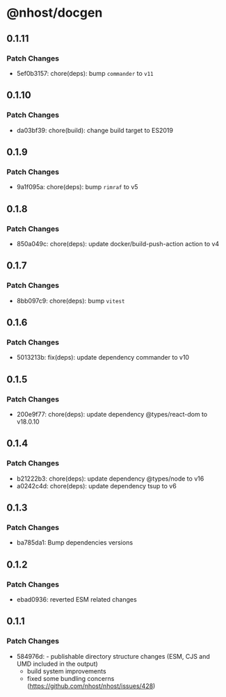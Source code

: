 # @nhost/docgen

## 0.1.11

### Patch Changes

- 5ef0b3157: chore(deps): bump `commander` to `v11`

## 0.1.10

### Patch Changes

- da03bf39: chore(build): change build target to ES2019

## 0.1.9

### Patch Changes

- 9a1f095a: chore(deps): bump `rimraf` to v5

## 0.1.8

### Patch Changes

- 850a049c: chore(deps): update docker/build-push-action action to v4

## 0.1.7

### Patch Changes

- 8bb097c9: chore(deps): bump `vitest`

## 0.1.6

### Patch Changes

- 5013213b: fix(deps): update dependency commander to v10

## 0.1.5

### Patch Changes

- 200e9f77: chore(deps): update dependency @types/react-dom to v18.0.10

## 0.1.4

### Patch Changes

- b21222b3: chore(deps): update dependency @types/node to v16
- a0242c4d: chore(deps): update dependency tsup to v6

## 0.1.3

### Patch Changes

- ba785da1: Bump dependencies versions

## 0.1.2

### Patch Changes

- ebad0936: reverted ESM related changes

## 0.1.1

### Patch Changes

- 584976d: - publishable directory structure changes (ESM, CJS and UMD included in the output)
  - build system improvements
  - fixed some bundling concerns (https://github.com/nhost/nhost/issues/428)
